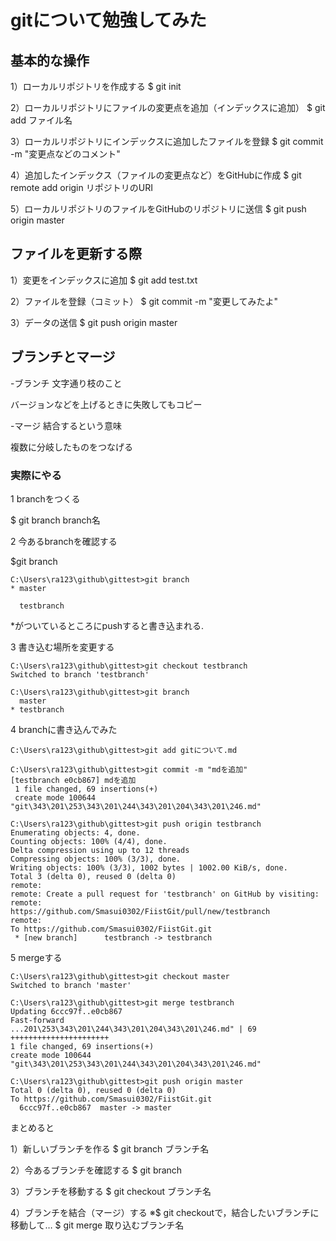 # gitについて勉強してみた

## 基本的な操作

1）ローカルリポジトリを作成する
$ git init

2）ローカルリポジトリにファイルの変更点を追加（インデックスに追加）
$ git add ファイル名

3）ローカルリポジトリにインデックスに追加したファイルを登録
$ git commit -m "変更点などのコメント"

4）追加したインデックス（ファイルの変更点など）をGitHubに作成
$ git remote add origin リポジトリのURI

5）ローカルリポジトリのファイルをGitHubのリポジトリに送信
$ git push origin master

## ファイルを更新する際

1）変更をインデックスに追加
$ git add test.txt

2）ファイルを登録（コミット）
$ git commit -m "変更してみたよ"

3）データの送信
$ git push origin master

## ブランチとマージ

-ブランチ  文字通り枝のこと

  バージョンなどを上げるときに失敗してもコピー

-マージ  結合するという意味

  複数に分岐したものをつなげる

### 実際にやる

1 branchをつくる

$ git branch branch名

2 今あるbranchを確認する

$git branch

```
C:\Users\ra123\github\gittest>git branch
* master
  
  testbranch
```

*がついているところにpushすると書き込まれる.

3 書き込む場所を変更する

```
C:\Users\ra123\github\gittest>git checkout testbranch
Switched to branch 'testbranch'

C:\Users\ra123\github\gittest>git branch
  master
* testbranch
```
4 branchに書き込んでみた

```
C:\Users\ra123\github\gittest>git add gitについて.md

C:\Users\ra123\github\gittest>git commit -m "mdを追加"
[testbranch e0cb867] mdを追加
 1 file changed, 69 insertions(+)
 create mode 100644 "git\343\201\253\343\201\244\343\201\204\343\201\246.md"

C:\Users\ra123\github\gittest>git push origin testbranch
Enumerating objects: 4, done.
Counting objects: 100% (4/4), done.
Delta compression using up to 12 threads
Compressing objects: 100% (3/3), done.
Writing objects: 100% (3/3), 1002 bytes | 1002.00 KiB/s, done.
Total 3 (delta 0), reused 0 (delta 0)
remote:
remote: Create a pull request for 'testbranch' on GitHub by visiting:
remote:      https://github.com/Smasui0302/FiistGit/pull/new/testbranch
remote:
To https://github.com/Smasui0302/FiistGit.git
 * [new branch]      testbranch -> testbranch
 ```

 5 mergeする
 ```
 C:\Users\ra123\github\gittest>git checkout master
Switched to branch 'master'

C:\Users\ra123\github\gittest>git merge testbranch
Updating 6ccc97f..e0cb867
Fast-forward
 ...201\253\343\201\244\343\201\204\343\201\246.md" | 69 ++++++++++++++++++++++
 1 file changed, 69 insertions(+)
 create mode 100644 "git\343\201\253\343\201\244\343\201\204\343\201\246.md"

C:\Users\ra123\github\gittest>git push origin master
Total 0 (delta 0), reused 0 (delta 0)
To https://github.com/Smasui0302/FiistGit.git
   6ccc97f..e0cb867  master -> master
```

まとめると

1）新しいブランチを作る
$ git branch ブランチ名

2）今あるブランチを確認する
$ git branch

3）ブランチを移動する
$ git checkout ブランチ名

4）ブランチを結合（マージ）する
※$ git checkoutで，結合したいブランチに移動して…
$ git merge 取り込むブランチ名
